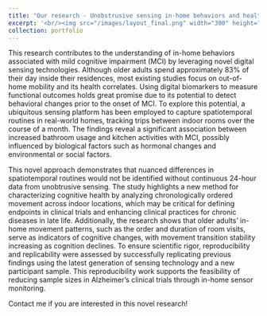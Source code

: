 ```yaml
---
title: "Our research - Unobstrusive sensing in-home behaviors and health outcomes"
excerpt: '<br/><img src="/images/layout_final.png" width="300" height="300">'
collection: portfolio
---
```


This research contributes to the understanding of in-home behaviors associated with mild cognitive impairment (MCI) by leveraging novel digital sensing technologies. Although older adults spend approximately 83% of their day inside their residences, most existing studies focus on out-of-home mobility and its health correlates. Using digital biomarkers to measure functional outcomes holds great promise due to its potential to detect behavioral changes prior to the onset of MCI. To explore this potential, a ubiquitous sensing platform has been employed to capture spatiotemporal routines in real-world homes, tracking trips between indoor rooms over the course of a month. The findings reveal a significant association between increased bathroom usage and kitchen activities with MCI, possibly influenced by biological factors such as hormonal changes and environmental or social factors.

This novel approach demonstrates that nuanced differences in spatiotemporal routines would not be identified without continuous 24-hour data from unobtrusive sensing. The study highlights a new method for characterizing cognitive health by analyzing chronologically ordered movement across indoor locations, which may be critical for defining endpoints in clinical trials and enhancing clinical practices for chronic diseases in late life. Additionally, the research shows that older adults’ in-home movement patterns, such as the order and duration of room visits, serve as indicators of cognitive changes, with movement transition stability increasing as cognition declines. To ensure scientific rigor, reproducibility and replicability were assessed by successfully replicating previous findings using the latest generation of sensing technology and a new participant sample. This reproducibility work supports the feasibility of reducing sample sizes in Alzheimer’s clinical trials through in-home sensor monitoring.

Contact me if you are interested in this novel research!
